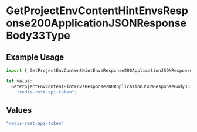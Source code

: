 # GetProjectEnvContentHintEnvsResponse200ApplicationJSONResponseBody33Type

## Example Usage

```typescript
import { GetProjectEnvContentHintEnvsResponse200ApplicationJSONResponseBody33Type } from "@vercel/sdk/models/operations";

let value:
  GetProjectEnvContentHintEnvsResponse200ApplicationJSONResponseBody33Type =
    "redis-rest-api-token";
```

## Values

```typescript
"redis-rest-api-token"
```